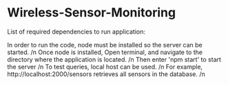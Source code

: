 # Wireless-Sensor-Monitoring

List of required dependencies to run application:


In order to run the code, node must be installed so the server can be started. /n
Once node is installed, Open terminal, and navigate to the directory where the application is located. /n
Then enter 'npm start' to start the server /n
To test queries, local host can be used. /n
For example, http://localhost:2000/sensors retrieves all sensors in the database. /n
